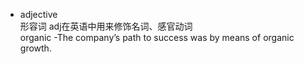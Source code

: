 * adjective     
形容词 adj在英语中用来修饰名词、感官动词      
organic -The company’s path to success was by means of organic growth.
